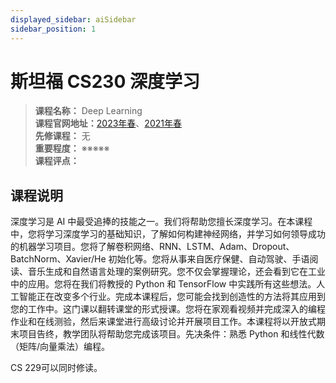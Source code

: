 ```yaml
---
displayed_sidebar: aiSidebar
sidebar_position: 1
---
```


# 斯坦福 CS230 深度学习





>**课程名称：** Deep Learning      
**课程官网地址：**[2023年春](https://inst.eecs.berkeley.edu/~cs182/sp23/)、[2021年春](https://cs182sp21.github.io/)     
**先修课程：** 无  
**重要程度：** ※※※※※  
**课程评点：** 


## 课程说明
深度学习是 AI 中最受追捧的技能之一。我们将帮助您擅长深度学习。在本课程中，您将学习深度学习的基础知识，了解如何构建神经网络，并学习如何领导成功的机器学习项目。您将了解卷积网络、RNN、LSTM、Adam、Dropout、BatchNorm、Xavier/He 初始化等。您将从事来自医疗保健、自动驾驶、手语阅读、音乐生成和自然语言处理的案例研究。您不仅会掌握理论，还会看到它在工业中的应用。您将在我们将教授的 Python 和 TensorFlow 中实践所有这些想法。人工智能正在改变多个行业。完成本课程后，您可能会找到创造性的方法将其应用到您的工作中。这门课以翻转课堂的形式授课。您将在家观看视频并完成深入的编程作业和在线测验，然后来课堂进行高级讨论并开展项目工作。本课程将以开放式期末项目告终，教学团队将帮助您完成该项目。先决条件：熟悉 Python 和线性代数（矩阵/向量乘法）编程。 

CS 229可以同时修读。

<Comment></Comment>
